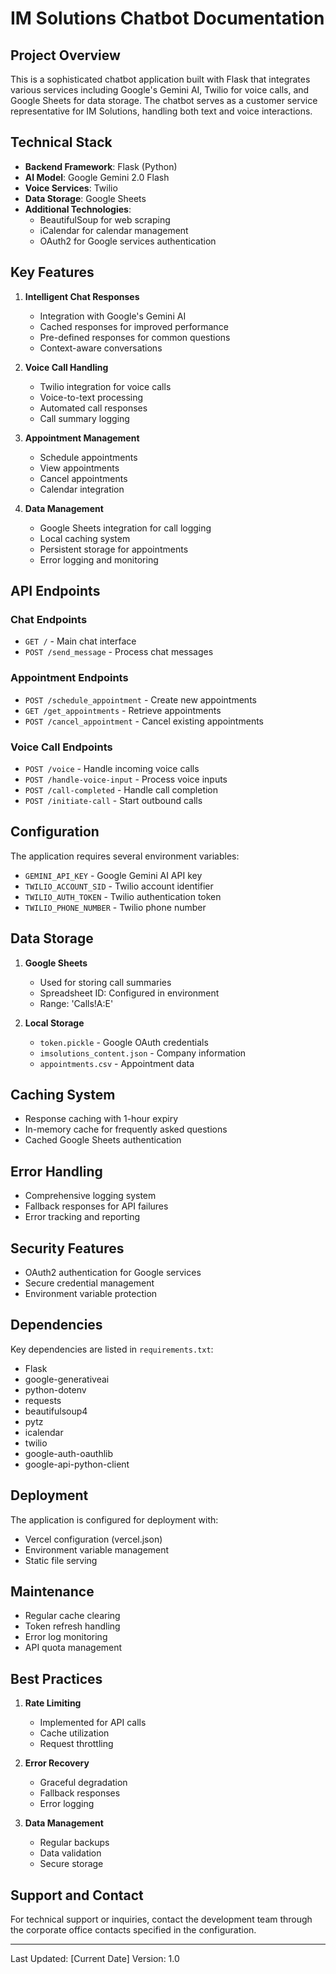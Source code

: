 # IM Solutions Chatbot Documentation

## Project Overview
This is a sophisticated chatbot application built with Flask that integrates various services including Google's Gemini AI, Twilio for voice calls, and Google Sheets for data storage. The chatbot serves as a customer service representative for IM Solutions, handling both text and voice interactions.

## Technical Stack
- **Backend Framework**: Flask (Python)
- **AI Model**: Google Gemini 2.0 Flash
- **Voice Services**: Twilio
- **Data Storage**: Google Sheets
- **Additional Technologies**: 
  - BeautifulSoup for web scraping
  - iCalendar for calendar management
  - OAuth2 for Google services authentication

## Key Features
1. **Intelligent Chat Responses**
   - Integration with Google's Gemini AI
   - Cached responses for improved performance
   - Pre-defined responses for common questions
   - Context-aware conversations

2. **Voice Call Handling**
   - Twilio integration for voice calls
   - Voice-to-text processing
   - Automated call responses
   - Call summary logging

3. **Appointment Management**
   - Schedule appointments
   - View appointments
   - Cancel appointments
   - Calendar integration

4. **Data Management**
   - Google Sheets integration for call logging
   - Local caching system
   - Persistent storage for appointments
   - Error logging and monitoring

## API Endpoints

### Chat Endpoints
- `GET /` - Main chat interface
- `POST /send_message` - Process chat messages

### Appointment Endpoints
- `POST /schedule_appointment` - Create new appointments
- `GET /get_appointments` - Retrieve appointments
- `POST /cancel_appointment` - Cancel existing appointments

### Voice Call Endpoints
- `POST /voice` - Handle incoming voice calls
- `POST /handle-voice-input` - Process voice inputs
- `POST /call-completed` - Handle call completion
- `POST /initiate-call` - Start outbound calls

## Configuration
The application requires several environment variables:
- `GEMINI_API_KEY` - Google Gemini AI API key
- `TWILIO_ACCOUNT_SID` - Twilio account identifier
- `TWILIO_AUTH_TOKEN` - Twilio authentication token
- `TWILIO_PHONE_NUMBER` - Twilio phone number

## Data Storage
1. **Google Sheets**
   - Used for storing call summaries
   - Spreadsheet ID: Configured in environment
   - Range: 'Calls!A:E'

2. **Local Storage**
   - `token.pickle` - Google OAuth credentials
   - `imsolutions_content.json` - Company information
   - `appointments.csv` - Appointment data

## Caching System
- Response caching with 1-hour expiry
- In-memory cache for frequently asked questions
- Cached Google Sheets authentication

## Error Handling
- Comprehensive logging system
- Fallback responses for API failures
- Error tracking and reporting

## Security Features
- OAuth2 authentication for Google services
- Secure credential management
- Environment variable protection

## Dependencies
Key dependencies are listed in `requirements.txt`:
- Flask
- google-generativeai
- python-dotenv
- requests
- beautifulsoup4
- pytz
- icalendar
- twilio
- google-auth-oauthlib
- google-api-python-client

## Deployment
The application is configured for deployment with:
- Vercel configuration (vercel.json)
- Environment variable management
- Static file serving

## Maintenance
- Regular cache clearing
- Token refresh handling
- Error log monitoring
- API quota management

## Best Practices
1. **Rate Limiting**
   - Implemented for API calls
   - Cache utilization
   - Request throttling

2. **Error Recovery**
   - Graceful degradation
   - Fallback responses
   - Error logging

3. **Data Management**
   - Regular backups
   - Data validation
   - Secure storage

## Support and Contact
For technical support or inquiries, contact the development team through the corporate office contacts specified in the configuration.

---
Last Updated: [Current Date]
Version: 1.0 